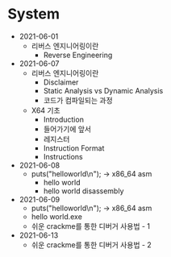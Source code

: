 # System

- 2021-06-01
  - 리버스 엔지니어링이란
    - Reverse Engineering
- 2021-06-07
  - 리버스 엔지니어링이란
    - Disclaimer
    - Static Analysis vs Dynamic Analysis
    - 코드가 컴파일되는 과정
  - X64 기초
    - Introduction
    - 들어가기에 앞서
    - 레지스터
    - Instruction Format
    - Instructions
- 2021-06-08
  - puts("helloworld\n"); -> x86_64 asm
    - hello world
    - hello world disassembly
- 2021-06-09
  - puts("helloworld\n"); -> x86_64 asm
  - hello world.exe
  - 쉬운 crackme를 통한 디버거 사용법 - 1
- 2021-06-13
  - 쉬운 crackme를 통한 디버거 사용법 - 2
